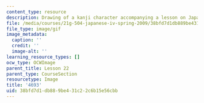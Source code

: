 ```yaml
---
content_type: resource
description: Drawing of a kanji character accompanying a lesson on Japanese.
file: /media/courses/21g-504-japanese-iv-spring-2009/38bfd7d1db889be431c22c6b15e56cbb_4693.gif
file_type: image/gif
image_metadata:
  caption: ''
  credit: ''
  image-alt: ''
learning_resource_types: []
ocw_type: OCWImage
parent_title: Lesson 22
parent_type: CourseSection
resourcetype: Image
title: '4693'
uid: 38bfd7d1-db88-9be4-31c2-2c6b15e56cbb
---
```


